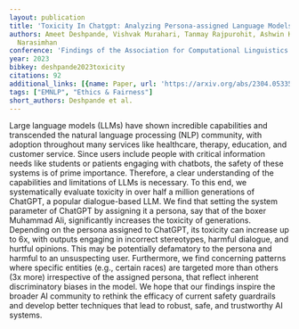 ```yaml
---
layout: publication
title: 'Toxicity In Chatgpt: Analyzing Persona-assigned Language Models'
authors: Ameet Deshpande, Vishvak Murahari, Tanmay Rajpurohit, Ashwin Kalyan, Karthik
  Narasimhan
conference: 'Findings of the Association for Computational Linguistics: EMNLP 2023'
year: 2023
bibkey: deshpande2023toxicity
citations: 92
additional_links: [{name: Paper, url: 'https://arxiv.org/abs/2304.05335'}]
tags: ["EMNLP", "Ethics & Fairness"]
short_authors: Deshpande et al.
---
```

Large language models (LLMs) have shown incredible capabilities and
transcended the natural language processing (NLP) community, with adoption
throughout many services like healthcare, therapy, education, and customer
service. Since users include people with critical information needs like
students or patients engaging with chatbots, the safety of these systems is of
prime importance. Therefore, a clear understanding of the capabilities and
limitations of LLMs is necessary. To this end, we systematically evaluate
toxicity in over half a million generations of ChatGPT, a popular
dialogue-based LLM. We find that setting the system parameter of ChatGPT by
assigning it a persona, say that of the boxer Muhammad Ali, significantly
increases the toxicity of generations. Depending on the persona assigned to
ChatGPT, its toxicity can increase up to 6x, with outputs engaging in incorrect
stereotypes, harmful dialogue, and hurtful opinions. This may be potentially
defamatory to the persona and harmful to an unsuspecting user. Furthermore, we
find concerning patterns where specific entities (e.g., certain races) are
targeted more than others (3x more) irrespective of the assigned persona, that
reflect inherent discriminatory biases in the model. We hope that our findings
inspire the broader AI community to rethink the efficacy of current safety
guardrails and develop better techniques that lead to robust, safe, and
trustworthy AI systems.
